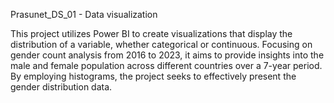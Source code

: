 Prasunet_DS_01 - Data visualization

This project utilizes Power BI to create visualizations that display the distribution of a variable, whether categorical or continuous. Focusing on gender count analysis from 2016 to 2023, it aims to provide insights into the male and female population across different countries over a 7-year period. By employing histograms, the project seeks to effectively present the gender distribution data.
